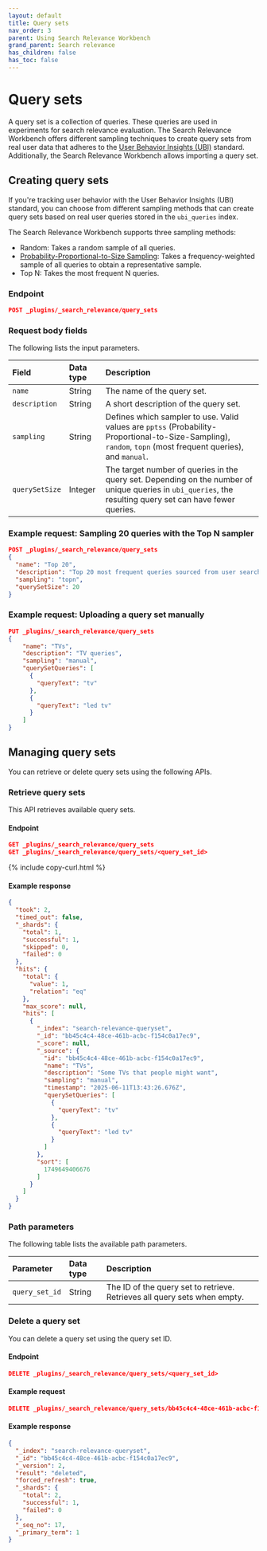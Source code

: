 ```yaml
---
layout: default
title: Query sets
nav_order: 3
parent: Using Search Relevance Workbench
grand_parent: Search relevance
has_children: false
has_toc: false
---
```


# Query sets

A query set is a collection of queries. These queries are used in experiments for search relevance evaluation. The Search Relevance Workbench offers different sampling techniques to create query sets from real user data that adheres to the [User Behavior Insights (UBI)]({{site.url}}{{site.baseurl}}/search-plugins/ubi/schemas/) standard.
Additionally, the Search Relevance Workbench allows importing a query set.

## Creating query sets

If you're tracking user behavior with the User Behavior Insights (UBI) standard, you can choose from different sampling methods that can create query sets based on real user queries stored in the `ubi_queries` index.

The Search Relevance Workbench supports three sampling methods:
* Random: Takes a random sample of all queries.
* [Probability-Proportional-to-Size Sampling](https://opensourceconnections.com/blog/2022/10/13/how-to-succeed-with-explicit-relevance-evaluation-using-probability-proportional-to-size-sampling/): Takes a frequency-weighted sample of all queries to obtain a representative sample.
* Top N: Takes the most frequent N queries.

### Endpoint

```json
POST _plugins/_search_relevance/query_sets
```

### Request body fields

The following lists the input parameters.

Field | Data type |  Description
:---  | :--- | :---
`name` | String |	The name of the query set.
`description` | String | A short description of the query set.
`sampling` | String | Defines which sampler to use. Valid values are `pptss` (Probability-Proportional-to-Size-Sampling), `random`, `topn` (most frequent queries), and `manual`.
`querySetSize` | Integer | The target number of queries in the query set. Depending on the number of unique queries in `ubi_queries`, the resulting query set can have fewer queries.

### Example request: Sampling 20 queries with the Top N sampler

```json
POST _plugins/_search_relevance/query_sets
{
  "name": "Top 20",
  "description": "Top 20 most frequent queries sourced from user searches.",
  "sampling": "topn",
  "querySetSize": 20
}
```

### Example request: Uploading a query set manually

```json
PUT _plugins/_search_relevance/query_sets
{
   	"name": "TVs",
   	"description": "TV queries",
   	"sampling": "manual",
   	"querySetQueries": [
      {
        "queryText": "tv"
      },
      {
        "queryText": "led tv"
      }
    ]
}
```

## Managing query sets

You can retrieve or delete query sets using the following APIs.

### Retrieve query sets

This API retrieves available query sets.

#### Endpoint

```json
GET _plugins/_search_relevance/query_sets
GET _plugins/_search_relevance/query_sets/<query_set_id>
```
{% include copy-curl.html %}

#### Example response

```json
{
  "took": 2,
  "timed_out": false,
  "_shards": {
    "total": 1,
    "successful": 1,
    "skipped": 0,
    "failed": 0
  },
  "hits": {
    "total": {
      "value": 1,
      "relation": "eq"
    },
    "max_score": null,
    "hits": [
      {
        "_index": "search-relevance-queryset",
        "_id": "bb45c4c4-48ce-461b-acbc-f154c0a17ec9",
        "_score": null,
        "_source": {
          "id": "bb45c4c4-48ce-461b-acbc-f154c0a17ec9",
          "name": "TVs",
          "description": "Some TVs that people might want",
          "sampling": "manual",
          "timestamp": "2025-06-11T13:43:26.676Z",
          "querySetQueries": [
            {
              "queryText": "tv"
            },
            {
              "queryText": "led tv"
            }
          ]
        },
        "sort": [
          1749649406676
        ]
      }
    ]
  }
}
```

### Path parameters

The following table lists the available path parameters.

| Parameter | Data type | Description |
| :--- | :--- | :--- |
| `query_set_id` | String | The ID of the query set to retrieve. Retrieves all query sets when empty. |

### Delete a query set

You can delete a query set using the query set ID.

#### Endpoint

```json
DELETE _plugins/_search_relevance/query_sets/<query_set_id>
```

#### Example request

```json
DELETE _plugins/_search_relevance/query_sets/bb45c4c4-48ce-461b-acbc-f154c0a17ec9
```

#### Example response

```json
{
  "_index": "search-relevance-queryset",
  "_id": "bb45c4c4-48ce-461b-acbc-f154c0a17ec9",
  "_version": 2,
  "result": "deleted",
  "forced_refresh": true,
  "_shards": {
    "total": 2,
    "successful": 1,
    "failed": 0
  },
  "_seq_no": 17,
  "_primary_term": 1
}
```

